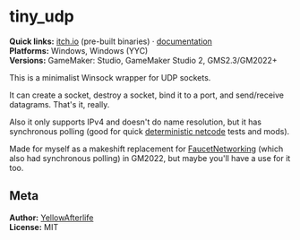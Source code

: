 # tiny_udp

**Quick links:** [itch.io](https://yellowafterlife.itch.io/gamemaker-tiny-udp) (pre-built binaries)
	· [documentation](https://yal.cc/docs/gm/tiny_udp)  
**Platforms:** Windows, Windows (YYC)  
**Versions:** GameMaker: Studio, GameMaker Studio 2, GMS2.3/GM2022+

This is a minimalist  Winsock wrapper for UDP sockets.

It can create a socket, destroy a socket, bind it to a port, and send/receive datagrams. That's it, really.

Also it only supports IPv4 and doesn't do name resolution, but it has synchronous polling
(good for quick [deterministic netcode](https://yal.cc/preparing-your-game-for-deterministic-netcode/) tests and mods).

Made for myself as a makeshift replacement for
[FaucetNetworking](https://github.com/Medo42/Faucet-Networking-Extension/)
(which also had synchronous polling)
in GM2022, but maybe you'll have a use for it too.


## Meta

**Author:** [YellowAfterlife](https://github.com/YellowAfterlife)  
**License:** MIT